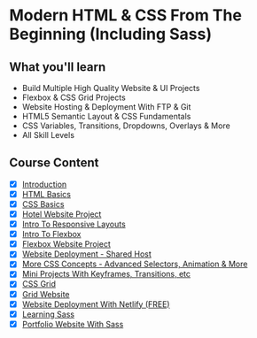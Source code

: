 # Modern HTML & CSS From The Beginning (Including Sass)

## What you'll learn
- Build Multiple High Quality Website & UI Projects
- Flexbox & CSS Grid Projects
- Website Hosting & Deployment With FTP & Git
- HTML5 Semantic Layout & CSS Fundamentals
- CSS Variables, Transitions, Dropdowns, Overlays & More
- All Skill Levels

## Course Content
- [x] [Introduction](01-introduction)
- [x] [HTML Basics](02-html-basics)
- [x] [CSS Basics](03-css-basics)
- [x] [Hotel Website Project](https://genesisgabiola.github.io/hbs)
- [x] [Intro To Responsive Layouts](04-responsive-layouts)
- [x] [Intro To Flexbox](05-flexbox)
- [x] [Flexbox Website Project](https://bridgeledger.netlify.com)
- [x] [Website Deployment - Shared Host](06-website-deployment)
- [x] [More CSS Concepts - Advanced Selectors, Animation & More](07-more-css-concepts)
- [x] [Mini Projects With Keyframes, Transitions, etc](https://codepen.io/genesisgabiola/)
- [x] [CSS Grid](08-css-grid)
- [x] [Grid Website](https://tech-news.netlify.com/)
- [x] [Website Deployment With Netlify (FREE)](09-website-deployment-with-netlify)
- [x] [Learning Sass](10-learning-sass)
- [x] [Portfolio Website With Sass](https://johndoe-portfolio.netlify.com/)